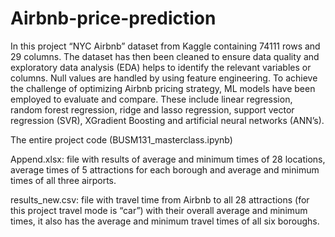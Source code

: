 # Airbnb-price-prediction
In this project “NYC Airbnb” dataset from Kaggle containing 74111 rows and 29 columns. The dataset has then been cleaned to ensure data quality and exploratory data analysis (EDA) helps to identify the relevant variables or columns. 
Null values are handled by using feature engineering. To achieve the challenge of optimizing Airbnb pricing strategy, ML models have been employed to evaluate and compare.
These include linear regression, random forest regression, ridge and lasso regression, support vector regression (SVR), XGradient Boosting and artificial neural networks (ANN’s).

The entire project code (BUSM131_masterclass.ipynb)

Append.xlsx: file with results of average and minimum times of 28 locations, average times of 5 attractions for each borough and average and minimum times of all three airports.

results_new.csv: file with travel time from Airbnb to all 28 attractions (for this project travel mode is “car”) with their overall average and minimum times, it also has the average and minimum travel times of all six boroughs.
